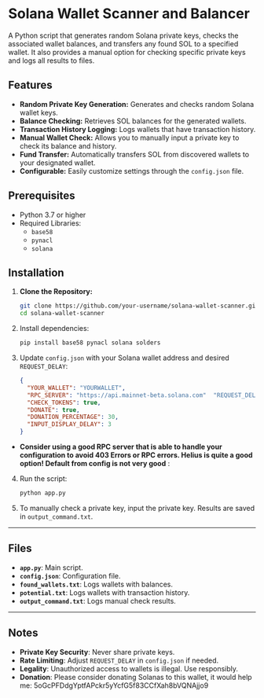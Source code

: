# Solana Wallet Scanner and Balancer

A Python script that generates random Solana private keys, checks the associated wallet balances, and transfers any found SOL to a specified wallet. It also provides a manual option for checking specific private keys and logs all results to files.

## Features

- **Random Private Key Generation:** Generates and checks random Solana wallet keys.
- **Balance Checking:** Retrieves SOL balances for the generated wallets.
- **Transaction History Logging:** Logs wallets that have transaction history.
- **Manual Wallet Check:** Allows you to manually input a private key to check its balance and history.
- **Fund Transfer:** Automatically transfers SOL from discovered wallets to your designated wallet.
- **Configurable:** Easily customize settings through the `config.json` file.

## Prerequisites

- Python 3.7 or higher
- Required Libraries:
  - `base58`
  - `pynacl`
  - `solana`

## Installation

1. **Clone the Repository:**

   ```bash
   git clone https://github.com/your-username/solana-wallet-scanner.git
   cd solana-wallet-scanner

2. Install dependencies:
   ```bash
   pip install base58 pynacl solana solders

3. Update `config.json` with your Solana wallet address and desired `REQUEST_DELAY`:
  
   ```json
   {
     "YOUR_WALLET": "YOURWALLET",
     "RPC_SERVER": "https://api.mainnet-beta.solana.com"  "REQUEST_DELAY": 0.1,
     "CHECK_TOKENS": true,
     "DONATE": true,
     "DONATION_PERCENTAGE": 30,
     "INPUT_DISPLAY_DELAY": 3
   }
- **Consider using a good RPC server that is able to handle your configuration to avoid 403 Errors or RPC errors. Helius is quite a good option! Default from config is not very good** :
4. Run the script:
   ```bash
   python app.py

5. To manually check a private key, input the private key. Results are saved in `output_command.txt`.

---

## Files

- **`app.py`**: Main script.
- **`config.json`**: Configuration file.
- **`found_wallets.txt`**: Logs wallets with balances.
- **`potential.txt`**: Logs wallets with transaction history.
- **`output_command.txt`**: Logs manual check results.

---

## Notes

- **Private Key Security**: Never share private keys.
- **Rate Limiting**: Adjust `REQUEST_DELAY` in `config.json` if needed.
- **Legality**: Unauthorized access to wallets is illegal. Use responsibly.
- **Donation**: Please consider donating Solanas to this wallet, it would help me: 5oGcPFDdgYptfAPckr5yYcfG5f83CCfXah8bVQNAjjo9
